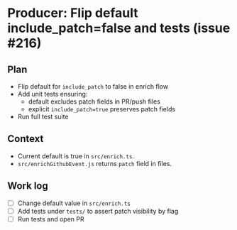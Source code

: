 # Producer: Flip default include_patch=false and tests (issue #216)

## Plan

- Flip default for `include_patch` to false in enrich flow
- Add unit tests ensuring:
  - default excludes patch fields in PR/push files
  - explicit `include_patch=true` preserves patch fields
- Run full test suite

## Context

- Current default is true in `src/enrich.ts`.
- `src/enrichGithubEvent.js` returns `patch` field in files.

## Work log

- [ ] Change default value in `src/enrich.ts`
- [ ] Add tests under `tests/` to assert patch visibility by flag
- [ ] Run tests and open PR
